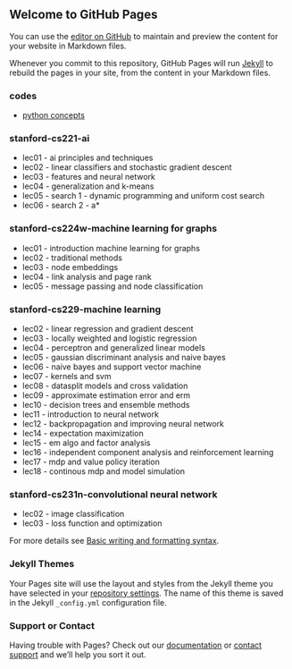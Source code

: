 ## Welcome to GitHub Pages

You can use the [editor on GitHub](https://github.com/chandrabsingh/learnings/edit/main/index.md) to maintain and preview the content for your website in Markdown files.

Whenever you commit to this repository, GitHub Pages will run [Jekyll](https://jekyllrb.com/) to rebuild the pages in your site, from the content in your Markdown files.

### codes  
- [python concepts](codes/python_faqs.html)  

### stanford-cs221-ai  
- lec01 - ai principles and techniques  
- lec02 - linear classifiers and stochastic gradient descent  
- lec03 - features and neural network  
- lec04 - generalization and k-means  
- lec05 - search 1 - dynamic programming and uniform cost search  
- lec06 - search 2 - a\*  

### stanford-cs224w-machine learning for graphs  
- lec01 - introduction machine learning for graphs  
- lec02 - traditional methods  
- lec03 - node embeddings  
- lec04 - link analysis and page rank  
- lec05 - message passing and node classification  

### stanford-cs229-machine learning  
- lec02 - linear regression and gradient descent  
- lec03 - locally weighted and logistic regression  
- lec04 - perceptron and generalized linear models   
- lec05 - gaussian discriminant analysis and naive bayes  
- lec06 - naive bayes and support vector machine  
- lec07 - kernels and svm  
- lec08 - datasplit models and cross validation  
- lec09 - approximate estimation error and erm  
- lec10 - decision trees and ensemble methods  
- lec11 - introduction to neural network  
- lec12 - backpropagation and improving neural network  
- lec14 - expectation maximization   
- lec15 - em algo and factor analysis  
- lec16 - independent component analysis and reinforcement learning  
- lec17 - mdp and value policy iteration  
- lec18 - continous mdp and model simulation  

### stanford-cs231n-convolutional neural network  
- lec02 - image classification  
- lec03 - loss function and optimization  


For more details see [Basic writing and formatting syntax](https://docs.github.com/en/github/writing-on-github/getting-started-with-writing-and-formatting-on-github/basic-writing-and-formatting-syntax).

### Jekyll Themes

Your Pages site will use the layout and styles from the Jekyll theme you have selected in your [repository settings](https://github.com/chandrabsingh/learnings/settings/pages). The name of this theme is saved in the Jekyll `_config.yml` configuration file.

### Support or Contact

Having trouble with Pages? Check out our [documentation](https://docs.github.com/categories/github-pages-basics/) or [contact support](https://support.github.com/contact) and we’ll help you sort it out.
